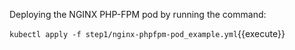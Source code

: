 Deploying the NGINX PHP-FPM pod by running the command:

`kubectl apply -f step1/nginx-phpfpm-pod_example.yml`{{execute}}